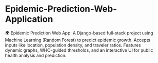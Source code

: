 # Epidemic-Prediction-Web-Application
🌍 Epidemic Prediction Web App: A Django-based full-stack project using Machine Learning (Random Forest) to predict epidemic growth. Accepts inputs like location, population density, and traveler ratios. Features dynamic graphs, WHO-guided thresholds, and an interactive UI for public health analysis and prediction.
